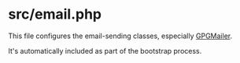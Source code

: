 # src/email.php

This file configures the email-sending classes, especially
[GPGMailer](https://github.com/paragonie/gpg-mailer).

It's automatically included as part of the bootstrap process.